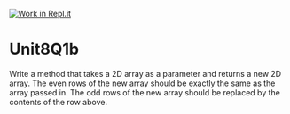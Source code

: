 [![Work in Repl.it](https://classroom.github.com/assets/work-in-replit-14baed9a392b3a25080506f3b7b6d57f295ec2978f6f33ec97e36a161684cbe9.svg)](https://classroom.github.com/online_ide?assignment_repo_id=4671348&assignment_repo_type=AssignmentRepo)
# Unit8Q1b

Write a method that takes a 2D array as a parameter and returns a new 2D array. The even rows of the new array should be exactly the same as the array passed in. The odd rows of the new array should be replaced by the contents of the row above. 
